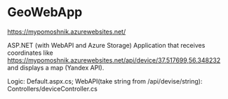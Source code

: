 # GeoWebApp
https://mypomoshnik.azurewebsites.net/

ASP.NET (with WebAPI and Azure Storage) Application that receives coordinates like https://mypomoshnik.azurewebsites.net/api/device/37.517699,56.348232 and displays a map (Yandex API).

Logic: Default.aspx.cs;
WebAPI(take string from /api/devise/string): Controllers/deviceController.cs

